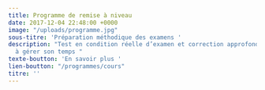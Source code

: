 ```yaml
---
title: Programme de remise à niveau
date: 2017-12-04 22:48:00 +0000
image: "/uploads/programme.jpg"
sous-titre: 'Préparation méthodique des examens '
description: "Test en condition réelle d’examen et correction approfondie  \nApprendre
  à gérer son temps "
texte-boutton: 'En savoir plus '
lien-boutton: "/programmes/cours"
titre: ''
---
```

